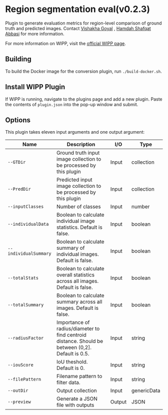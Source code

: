 # Region segmentation eval(v0.2.3)

Plugin to generate evaluation metrics for region-level comparison of ground truth and predicted images. Contact [Vishakha Goyal](mailto:vishakha.goyal@nih.gov) , [Hamdah Shafqat Abbasi](mailto:hamdahshafqat.abbasi@nih.gov) for more information.

For more information on WIPP, visit the [official WIPP page](https://isg.nist.gov/deepzoomweb/software/wipp).

## Building

To build the Docker image for the conversion plugin, run
`./build-docker.sh`.

## Install WIPP Plugin

If WIPP is running, navigate to the plugins page and add a new plugin. Paste the contents of `plugin.json` into the pop-up window and submit.

## Options

This plugin takes eleven input arguments and one output argument:

| Name                  | Description             | I/O    | Type   |
|-----------------------|-------------------------|--------|--------|
| `--GTDir`             | Ground truth input image collection to be processed by this plugin | Input | collection |
| `--PredDir`           | Predicted input image collection to be processed by this plugin | Input | collection |
| `--inputClasses`      | Number of classes | Input | number |
| `--individualData`    | Boolean to calculate individual image statistics. Default is false. | Input | boolean |
| `--individualSummary` | Boolean to calculate summary of individual images. Default is false. | Input | boolean |
| `--totalStats`        | Boolean to calculate overall statistics across all images. Default is false. | Input | boolean |
| `--totalSummary`      | Boolean to calculate summary across all images. Default is false. | Input | boolean |
| `--radiusFactor`      | Importance of radius/diameter to find centroid distance. Should be between (0,2]. Default is 0.5.| Input | string |
| `--iouScore`          | IoU theshold. Default is 0.| Input | string |
| `--filePattern`       | Filename pattern to filter data. | Input | string |
| `--outDir`            | Output collection | Input  | genericData       |
| `--preview`           | Generate a JSON file with outputs                            | Output | JSON        |

